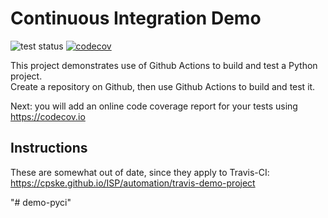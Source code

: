 Continuous Integration Demo
============================

![test status](https://github.com/Tanabodee-Yambangyang/demo-pyci/actions/workflows/tests.yml/badge.svg)
[![codecov](https://codecov.io/gh/Tanabodee-Yambangyang/demo-pyci/branch/main/graph/badge.svg?token=D8VDQH00PY)](https://codecov.io/gh/Tanabodee-Yambangyang/demo-pyci)

This project demonstrates use of Github Actions to build and test a Python project.  
Create a repository on Github, then use Github Actions to build and test it.

Next: you will add an online code coverage report for your tests using <https://codecov.io>

## Instructions

These are somewhat out of date, since they apply to Travis-CI:
<https://cpske.github.io/ISP/automation/travis-demo-project>


"# demo-pyci" 
